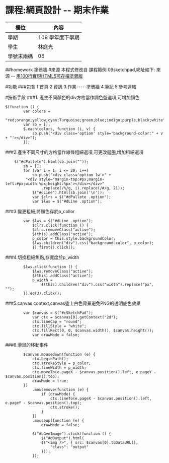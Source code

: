 # 課程:網頁設計 -- 期末作業
欄位 | 內容
-----|--------
學期 | 109 學年度下學期
學生| 林庭光
學號末兩碼| 06

##homework 塗鴉牆
#來源
本程式修改自 課程範例 09sketchpad,網址如下:
來源 -- [用100行實現HTML5可存檔塗鴉版](https://blog.darkthread.net/blog/html5-canvas-sktechpad/)

#功能
###包含
1.首頁
2.資訊
3.作業-----塗鴉牆
4.筆記
5.參考連結

#技術手段
###1. 產生不同顏色的div方格當作調色盤選項,可增加顏色

```
$(function () {
        var colors =
        "red;orange;yellow;cyan;Turquoise;green;blue;indigo;purple;black;white".split(';');
        var sb = [];
        $.each(colors, function (i, v) {
            sb.push("<div class='option' style='background-color:" + v + "'></div>");
        });
```
###2.產生不同尺寸的方格當作線條粗細選項,可更改迴圈,增加租細選項
```
    $("#dPallete").html(sb.join(""));
        sb = [];
        for (var i = 1; i <= 20; i++)
            sb.push("<div class='option lw'>" +
         "<div style='margin-top:#px;margin-left:#px;width:%px;height:%px'></div></div>"
                .replace(/%/g, i).replace(/#/g, 21));
            $("#dLine").html(sb.join('\n'));
            var $clrs = $("#dPallete .option");
            var $lws = $("#dLine .option");
```
###3.變更粗細,將顏色存於p_collor

```
        var $lws = $("#dLine .option");
            $clrs.click(function () {
            $clrs.removeClass("active");
            $(this).addClass("active");
            p_color = this.style.backgroundColor;
            $lws.children("div").css("background-color", p_color);
            }).first().click();
```
###4.切換粗細焦點,存寬度於p_width
```
        $lws.click(function () {
            $lws.removeClass("active");
            $(this).addClass("active");
            p_width =
                $(this).children("div").css("width").replace("px", "");
        }).eq(3).click();
```
###5.canvas context,canvas塗上白色背景避免PNG的透明底色效果
```
        var $canvas = $("#cSketchPad");
            var ctx = $canvas[0].getContext("2d");
            ctx.lineCap = "round";
            ctx.fillStyle = "white"; 
            ctx.fillRect(0, 0, $canvas.width(), $canvas.height());
            var drawMode = false;
```
###6.滑鼠的移動事件
```
        $canvas.mousedown(function (e) {
            ctx.beginPath();
            ctx.strokeStyle = p_color;
            ctx.lineWidth = p_width;
            ctx.moveTo(e.pageX - $canvas.position().left, e.pageY - $canvas.position().top);
            drawMode = true;
        })
            .mousemove(function (e) {
                if (drawMode) {
                    ctx.lineTo(e.pageX - $canvas.position().left, e.pageY - $canvas.position().top);
                    ctx.stroke();
                }
            })
            .mouseup(function (e) {
                drawMode = false;

            $("#bGenImage").click(function () {
                $("#dOutput").html(
                $("<img />", { src: $canvas[0].toDataURL(),
                    "class": "output"
                }));
            });
```

